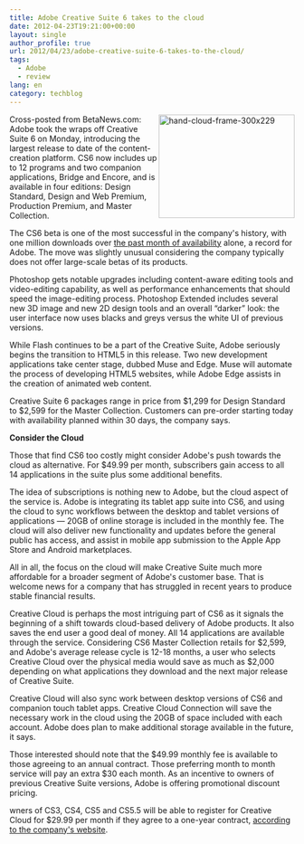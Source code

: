 ```yaml
---
title: Adobe Creative Suite 6 takes to the cloud
date: 2012-04-23T19:21:00+00:00
layout: single
author_profile: true
url: 2012/04/23/adobe-creative-suite-6-takes-to-the-cloud/
tags:
  - Adobe
  - review
lang: en
category: techblog
---
```

[<img title="hand-cloud-frame-300x229" border="0" alt="hand-cloud-frame-300x229" align="right" src="http://lh3.ggpht.com/-iNPy6kWuucY/T5WksfZo0HI/AAAAAAAAFnw/p7mviOUoawE/hand-cloud-frame-300x229_thumb%25255B1%25255D.jpg?imgmax=800" width="240" height="183" />](http://lh4.ggpht.com/-lsw8U_nxjUY/T5WkqBqKddI/AAAAAAAAFno/hiVl5JK3-eE/s1600-h/hand-cloud-frame-300x229%25255B3%25255D.jpg)Cross-posted from BetaNews.com: Adobe took the wraps off Creative Suite 6 on Monday, introducing the largest release to date of the content-creation platform. CS6 now includes up to 12 programs and two companion applications, Bridge and Encore, and is available in four editions: Design Standard, Design and Web Premium, Production Premium, and Master Collection.

The CS6 beta is one of the most successful in the company's history, with one million downloads over [the past month of availability](http://betanews.com/2012/03/22/adobe-releases-photoshop-cs6-beta-get-it-now/) alone, a record for Adobe. The move was slightly unusual considering the company typically does not offer large-scale betas of its products. 

Photoshop gets notable upgrades including content-aware editing tools and video-editing capability, as well as performance enhancements that should speed the image-editing process. Photoshop Extended includes several new 3D image and new 2D design tools and an overall “darker” look: the user interface now uses blacks and greys versus the white UI of previous versions. 

While Flash continues to be a part of the Creative Suite, Adobe seriously begins the transition to HTML5 in this release. Two new development applications take center stage, dubbed Muse and Edge. Muse will automate the process of developing HTML5 websites, while Adobe Edge assists in the creation of animated web content. 

Creative Suite 6 packages range in price from $1,299 for Design Standard to $2,599 for the Master Collection. Customers can pre-order starting today with availability planned within 30 days, the company says. 

**Consider the Cloud** 

Those that find CS6 too costly might consider Adobe's push towards the cloud as alternative. For $49.99 per month, subscribers gain access to all 14 applications in the suite plus some additional benefits. 

The idea of subscriptions is nothing new to Adobe, but the cloud aspect of the service is. Adobe is integrating its tablet app suite into CS6, and using the cloud to sync workflows between the desktop and tablet versions of applications &#8212; 20GB of online storage is included in the monthly fee. The cloud will also deliver new functionality and updates before the general public has access, and assist in mobile app submission to the Apple App Store and Android marketplaces. 

All in all, the focus on the cloud will make Creative Suite much more affordable for a broader segment of Adobe's customer base. That is welcome news for a company that has struggled in recent years to produce stable financial results. 

Creative Cloud is perhaps the most intriguing part of CS6 as it signals the beginning of a shift towards cloud-based delivery of Adobe products. It also saves the end user a good deal of money. All 14 applications are available through the service. Considering CS6 Master Collection retails for $2,599, and Adobe's average release cycle is 12-18 months, a user who selects Creative Cloud over the physical media would save as much as $2,000 depending on what applications they download and the next major release of Creative Suite. 

Creative Cloud will also sync work between desktop versions of CS6 and companion touch tablet apps. Creative Cloud Connection will save the necessary work in the cloud using the 20GB of space included with each account. Adobe does plan to make additional storage available in the future, it says. 

Those interested should note that the $49.99 monthly fee is available to those agreeing to an annual contract. Those preferring month to month service will pay an extra $30 each month. As an incentive to owners of previous Creative Suite versions, Adobe is offering promotional discount pricing. 

wners of CS3, CS4, CS5 and CS5.5 will be able to register for Creative Cloud for $29.99 per month if they agree to a one-year contract, [according to the company's website](https://creativecloud-specialoffer.adobe.com/special-offer/?loc=en_US).
